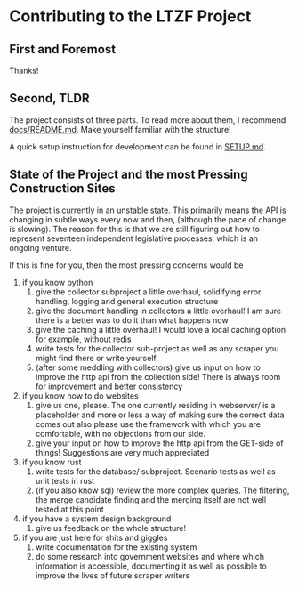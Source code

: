 # Contributing to the LTZF Project

## First and Foremost
Thanks!

## Second, TLDR
The project consists of three parts. To read more about them, I recommend [docs/README.md](docs/README.md). 
Make yourself familiar with the structure!

A quick setup instruction for development can be found in [SETUP.md](SETUP.md).

## State of the Project and the most Pressing Construction Sites
The project is currently in an unstable state. 
This primarily means the API is changing in subtle ways every now and then, (although the pace of change is slowing).
The reason for this is that we are still figuring out how to  represent seventeen independent legislative processes, which is an ongoing venture.

If this is fine for you, then the most pressing concerns would be
1. if you know python
    1. give the collector subproject a little overhaul, solidifying error handling, logging and general execution structure
    2. give the document handling in collectors a little overhaul! I am sure there is a better was to do it than what happens now
    3. give the caching a little overhaul! I would love a local caching option for example, without redis
    4. write tests for the collector sub-project as well as any scraper you might find there or write yourself.
    5. (after some meddling with collectors) give us input on how to improve the http api from the collection side! There is always room for improvement and better consistency
2. if you know how to do websites
    1. give us one, please. The one currently residing in webserver/ is a placeholder and more or less a way of making sure the correct data comes out
       also please use the framework with which you are comfortable, with no objections from our side.
    2. give your input on how to improve the http api from the GET-side of things! Suggestions are very much appreciated
3. if you know rust
    1. write tests for the database/ subproject. Scenario tests as well as unit tests in rust
    2. (if you also know sql) review the more complex queries. The filtering, the merge candidate finding and the merging itself are not well tested at this point
4. if you have a system design background
    1. give us feedback on the whole structure!
5. if you are just here for shits and giggles
    1. write documentation for the existing system
    2. do some research into government websites and where which information is accessible, documenting it as well as possible to improve the lives of future scraper writers